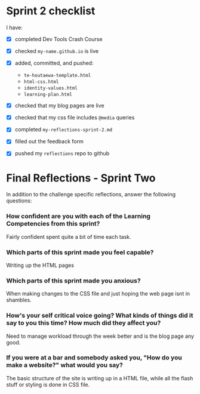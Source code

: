 # Sprint 2 checklist

I have:
- [x] completed Dev Tools Crash Course
- [x] checked `my-name.github.io` is live
- [x] added, committed, and pushed:
    - `te-houtaewa-template.html`
    - `html-css.html`
    - `identity-values.html` 
    - `learning-plan.html` 
- [x] checked that my blog pages are live
- [x] checked that my css file includes `@media` queries
- [x] completed `my-reflections-sprint-2.md`
- [x] filled out the feedback form
- [x] pushed my `reflections` repo to github



# Final Reflections - Sprint Two 

In addition to the challenge specific reflections, answer the following questions:

### How confident are you with each of the Learning Competencies from this sprint?

Fairly confident spent quite a bit of time each task.

### Which parts of this sprint made you feel capable?

Writing up the HTML pages

### Which parts of this sprint made you anxious?

When making changes to the CSS file and just hoping the web page isnt in shambles.

### How's your self critical voice going? What kinds of things did it say to you this time? How much did they affect you?

Need to manage workload through the week better and is the blog page any good.



### If you were at a bar and somebody asked you, "How do you make a website?" what would you say?

The basic structure of the site is writing up in a HTML file, while all the flash stuff or styling is done in CSS file.


